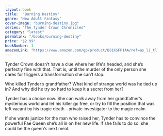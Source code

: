 ```yaml
---
layout: book
title:  "Burning Destiny"
genre: "New Adult Fantasy"
cover-image: "burning-destiny.jpg"
series: "The Tynder Crown Chronicles"
category: "latest"
permalink: "/books/burning-destiny"
price: "$2.99"
bookNumber: 1
amazonLink: "https://www.amazon.com/gp/product/B01KSFP1AA/ref=as_li_tl?ie=UTF8&tag=owensmc-20&camp=1789&creative=9325&linkCode=as2&creativeASIN=B01KSFP1AA&linkId=14467cc45a4fc0cbd04ed9ca8c638be0"
---
```

Tynder Crown doesn’t have a clue where her life's headed, and she’s perfectly fine with that. That is, until the murder of the only person she cares for triggers a transformation she can’t stop.

Who killed Tynder’s grandfather? What kind of strange world was he tied up in? And why did he try so hard to keep it a secret from her?

Tynder has a choice now. She can walk away from her grandfather’s mysterious world and let his killer go free, or try to fill the position that was left vacant by his tragic death—private investigator to the magic realm.

If she wants justice for the man who raised her, Tynder has to convince the powerful Fae Queen she’s all in on her new life. If she fails to do so, she could be the queen's next meal.
